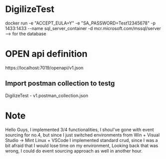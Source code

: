 # DigilizeTest
docker run -e "ACCEPT_EULA=Y" -e "SA_PASSWORD=Test12345678" -p 1433:1433 --name sql_server_container -d mcr.microsoft.com/mssql/server --> for the database

# OPEN api definition

https://localhost:7019/openapi/v1.json


## Import postman collection to testg
DigilizeTest - v1.postman_collection.json

# Note

Hello Guys,
I implemented 3/4 functionalities, I shoul've gone with event sourcing for no.4, 
but since I just switched environments from Win + Visual Studio -> Mint Linux  + VSCode
I implemented standard crud, since I was a bit afraid that I would lose time on my environment,
Looking back that was wrong, I could do event sourcing approach as well in another hour.


